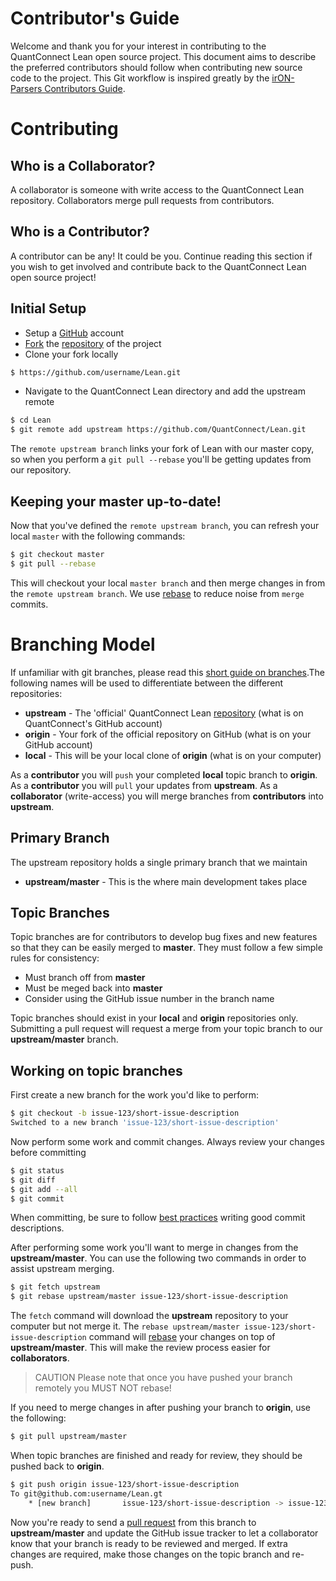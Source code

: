 # Contributor's Guide

Welcome and thank you for your interest in contributing to the QuantConnect Lean open source project.  This document aims to describe the preferred contributors should follow when contributing new source code to the project. This Git workflow is inspired greatly by the [irON-Parsers Contributors Guide](https://github.com/structureddynamics/irON-Parsers/wiki/Collaboration%3A-git-development-workflow).

# Contributing

## Who is a Collaborator?

A collaborator is someone with write access to the QuantConnect Lean repository. Collaborators merge pull requests from contributors.

## Who is a Contributor?

A contributor can be any! It could be you. Continue reading this section if you wish to get involved and contribute back to the QuantConnect Lean open source project!

## Initial Setup

* Setup a [GitHub](https://github.com/) account
* [Fork](https://help.github.com/articles/fork-a-repo/) the [repository](https://github.com/QuantConnect/Lean) of the project
* Clone your fork locally

```bash
$ https://github.com/username/Lean.git
```

* Navigate to the QuantConnect Lean directory and add the upstream remote

```bash
$ cd Lean
$ git remote add upstream https://github.com/QuantConnect/Lean.git
```

The `remote upstream branch` links your fork of Lean with our master copy, so when you perform a `git pull --rebase` you'll be getting updates from our repository.

## Keeping your master up-to-date!
Now that you've defined the `remote upstream branch`, you can refresh your local `master` with the following commands:

```bash
$ git checkout master
$ git pull --rebase
```

This will checkout your local `master branch` and then merge changes in from the `remote upstream branch`. We use [rebase](https://www.atlassian.com/git/tutorials/rewriting-history/git-rebase) to reduce noise from `merge` commits.

# Branching Model
If unfamiliar with git branches, please read this [short guide on branches](https://www.atlassian.com/git/tutorials/using-branches/).The following names will be used to differentiate between the different repositories:

* **upstream** - The 'official' QuantConnect Lean [repository](https://github.com/QuantConnect/Lean.git) (what is on QuantConnect's GitHub account)
* **origin** - Your fork of the official repository on GitHub (what is on your GitHub account)
* **local** - This will be your local clone of **origin** (what is on your computer)

As a **contributor** you will `push` your completed **local** topic branch to **origin**. As a **contributor** you will `pull` your updates from **upstream**. As a **collaborator** (write-access) you will merge branches from **contributors** into **upstream**.

## Primary Branch

The upstream repository holds a single primary branch that we maintain

* **upstream/master** - This is the where main development takes place

## Topic Branches

Topic branches are for contributors to develop bug fixes and new features so that they can be easily merged to **master**. They must follow a few simple rules for consistency:

* Must branch off from **master**
* Must be meged back into **master**
* Consider using the GitHub issue number in the branch name

Topic branches should exist in your **local** and **origin** repositories only. Submitting a pull request will request a merge from your topic branch to our **upstream/master** branch.

## Working on topic branches

First create a new branch for the work you'd like to perform:

```bash
$ git checkout -b issue-123/short-issue-description
Switched to a new branch 'issue-123/short-issue-description'
```

Now perform some work and commit changes. Always review your changes before committing

```bash
$ git status
$ git diff
$ git add --all
$ git commit
```

When committing, be sure to follow [best practices](https://github.com/erlang/otp/wiki/Writing-good-commit-messages) writing good commit descriptions.

After performing some work you'll want to merge in changes from the **upstream/master**. You can use the following two commands in order to assist upstream merging.

```bash
$ git fetch upstream
$ git rebase upstream/master issue-123/short-issue-description
```

The `fetch` command will download the **upstream** repository to your computer but not merge it. The `rebase upstream/master issue-123/short-issue-description` command will [rebase](https://www.atlassian.com/git/tutorials/rewriting-history/git-commit--amend) your changes on top of **upstream/master**. This will make the review process easier for **collaborators**.

> CAUTION Please note that once you have pushed your branch remotely you MUST NOT rebase!

If you need to merge changes in after pushing your branch to **origin**, use the following:

```bash
$ git pull upstream/master
```

When topic branches are finished and ready for review, they should be pushed back to **origin**.

```bash
$ git push origin issue-123/short-issue-description
To git@github.com:username/Lean.gt
    * [new branch]       issue-123/short-issue-description -> issue-123/short-issue-description
```

Now you're ready to send a [pull request](https://help.github.com/articles/using-pull-requests/) from this branch to **upstream/master** and update the GitHub issue tracker to let a collaborator know that your branch is ready to be reviewed and merged.  If extra changes are required, make those changes on the topic branch and re-push.
